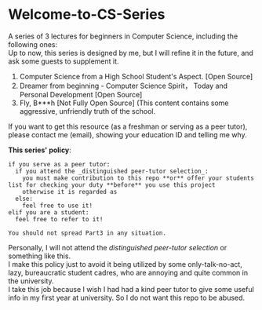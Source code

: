 # Welcome-to-CS-Series
A series of 3 lectures for beginners in Computer Science, including the following ones:  
Up to now, this series is designed by me, but I will refine it in the future, and ask some guests to supplement it.  
1. Computer Science from a High School Student's Aspect. \[Open Source\]  
2. Dreamer from beginning - Computer Science Spirit， Today and Personal Development \[Open Source\]  
3. Fly, B***h \[Not Fully Open Source\] (This content contains some aggressive, unfriendly truth of the school.

If you want to get this resource (as a freshman or serving as a peer tutor), please contact me (email), showing your education ID and telling me why.  


**This series' policy**:  
```
if you serve as a peer tutor:   
  if you attend the _distinguished peer-tutor selection_:   
    you must make contribution to this repo **or** offer your students list for checking your duty **before** you use this project   
    otherwise it is regarded as  
  else:   
    feel free to use it!   
elif you are a student:   
  feel free to refer to it!   
   
You should not spread Part3 in any situation.   
```

Personally, I will not attend the _distinguished peer-tutor selection_ or something like this.   
I make this policy just to avoid it being utilized by some only-talk-no-act, lazy, bureaucratic student cadres, who are annoying and quite common in the university.  
I take this job because I wish I had had a kind peer tutor to give some useful info in my first year at university. So I do not want this repo to be abused.
